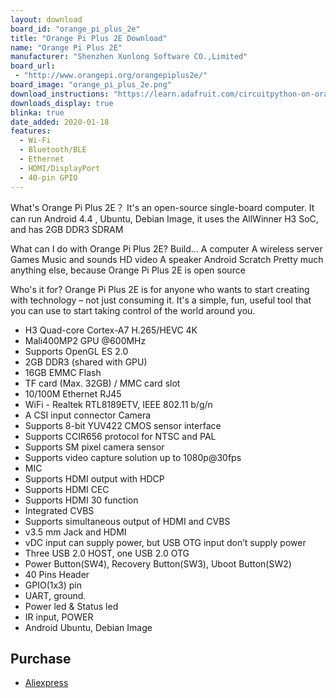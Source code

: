 ```yaml
---
layout: download
board_id: "orange_pi_plus_2e"
title: "Orange Pi Plus 2E Download"
name: "Orange Pi Plus 2E"
manufacturer: "Shenzhen Xunlong Software CO.,Limited"
board_url:
 - "http://www.orangepi.org/orangepiplus2e/"
board_image: "orange_pi_plus_2e.png"
download_instructions: "https://learn.adafruit.com/circuitpython-on-orangepi-linux/circuitpython-orangepi"
downloads_display: true
blinka: true
date_added: 2020-01-18
features:
  - Wi-Fi
  - Bluetooth/BLE
  - Ethernet
  - HDMI/DisplayPort
  - 40-pin GPIO
---
```


What's Orange Pi Plus 2E？
It's an open-source single-board computer. It can run Android 4.4 , Ubuntu, Debian Image, it uses the AllWinner H3 SoC, and has 2GB DDR3 SDRAM



What can I do with Orange Pi Plus 2E?
Build…
A computer
A wireless server
Games
Music and sounds
HD video
A speaker
Android
Scratch
Pretty much anything else, because Orange Pi Plus 2E is open source

Who's it for?
Orange Pi Plus 2E is for anyone who wants to start creating with technology – not just consuming it. It's a simple, fun, useful tool that you can use to start taking control of the world around you.

- H3 Quad-core Cortex-A7 H.265/HEVC 4K
- Mali400MP2 GPU @600MHz
- Supports OpenGL ES 2.0
- 2GB DDR3 (shared with GPU)
- 16GB EMMC Flash
- TF card (Max. 32GB) / MMC card slot
- 10/100M Ethernet RJ45
- WiFi - Realtek RTL8189ETV, IEEE 802.11 b/g/n
- A CSI input connector Camera
- Supports 8-bit YUV422 CMOS sensor interface
- Supports CCIR656 protocol for NTSC and PAL
- Supports SM pixel camera sensor
- Supports video capture solution up to 1080p@30fps
- MIC
- Supports HDMI output with HDCP
- Supports HDMI CEC
- Supports HDMI 30 function
- Integrated CVBS
- Supports simultaneous output of HDMI and CVBS
- v3.5 mm Jack and HDMI
- vDC input can supply power, but USB OTG input don’t supply power
- Three USB 2.0 HOST, one USB 2.0 OTG
- Power Button(SW4), Recovery Button(SW3), Uboot Button(SW2)
- 40 Pins Header
- GPIO(1x3) pin
- UART, ground.
- Power led & Status led
- IR input, POWER
- Android Ubuntu, Debian Image

## Purchase
* [Aliexpress](https://www.aliexpress.com/item/32665196281.html?spm=2114.12010612.8148356.1.382d5e2771I2wb)
